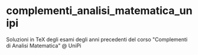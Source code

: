# complementi_analisi_matematica_unipi
Soluzioni in TeX degli esami degli anni precedenti del corso "Complementi di Analisi Matematica" @ UniPi
